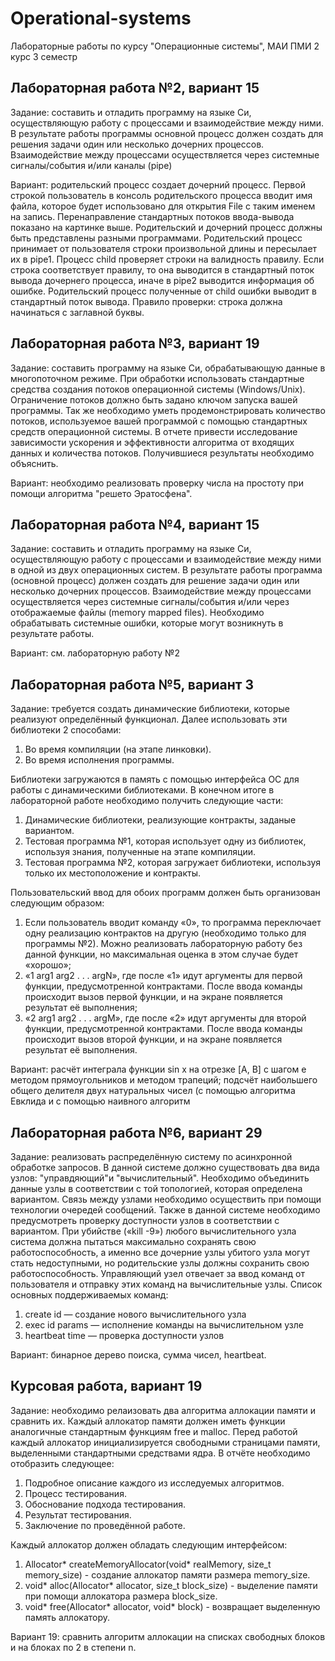 # Operational-systems
Лабораторные работы по курсу "Операционные системы", МАИ ПМИ 2 курс 3 семестр

## Лабораторная работа №2, вариант 15
Задание: составить и отладить программу на языке Си, осуществляющую работу с
процессами и взаимодействие между ними. В результате работы программы основной
процесс должен создать для решения задачи один или несколько дочерних процессов.
Взаимодействие между процессами осуществляется через системные сигналы/события
и/или каналы (pipe)

Вариант: родительский процесс создает дочерний процесс. Первой строкой пользователь в консоль родительского процесса вводит имя файла, которое будет использовано для открытия File с таким именем на запись. Перенаправление стандартных
потоков ввода-вывода показано на картинке выше. Родительский и дочерний процесс
должны быть представлены разными программами. Родительский процесс принимает
от пользователя строки произвольной длины и пересылает их в pipe1. Процесс child
проверяет строки на валидность правилу. Если строка соответствует правилу, то она
выводится в стандартный поток вывода дочернего процесса, иначе в pipe2 выводится
информация об ошибке. Родительский процесс полученные от child ошибки выводит в
стандартный поток вывода. Правило проверки: строка должна начинаться с заглавной
буквы.

## Лабораторная работа №3, вариант 19
Задание: составить программу на языке Си, обрабатывающую данные в многопоточном режиме. При обработки использовать стандартные средства создания потоков операционной системы (Windows/Unix). Ограничение потоков должно быть задано
ключом запуска вашей программы. Так же необходимо уметь продемонстрировать количество потоков, используемое вашей программой с помощью стандартных средств
операционной системы. В отчете привести исследование зависимости ускорения и эффективности алгоритма от входящих данных и количества потоков. Получившиеся результаты необходимо объяснить.

Вариант: необходимо реализовать проверку числа на простоту при помощи алгоритма "решето Эратосфена".

## Лабораторная работа №4, вариант 15
Задание: составить и отладить программу на языке Си, осуществляющую работу
с процессами и взаимодействие между ними в одной из двух операционных систем. В
результате работы программа (основной процесс) должен создать для решение задачи
один или несколько дочерних процессов. Взаимодействие между процессами осуществляется через системные сигналы/события и/или через отображаемые файлы (memory mapped files). Необходимо обрабатывать системные ошибки, которые могут возникнуть
в результате работы.

Вариант: см. лабораторную работу №2

## Лабораторная работа №5, вариант 3
Задание: требуется создать динамические библиотеки, которые реализуют определённый функционал. Далее использовать эти библиотеки 2 способами:
1. Во время компиляции (на этапе линковки).
2. Во время исполнения программы. 

Библиотеки загружаются в память с помощью
интерфейса ОС для работы с динамическими библиотеками.
В конечном итоге в лабораторной работе необходимо получить следующие части:
1. Динамические библиотеки, реализующие контракты, заданые вариантом.
2. Тестовая программа №1, которая использует одну из библиотек, используя знания,
полученные на этапе компиляции.
3. Тестовая программа №2, которая загружает библиотеки, используя только их местоположение и контракты.

Пользовательский ввод для обоих программ должен быть организован следующим образом:
1. Если пользователь вводит команду «0», то программа переключает одну реализацию контрактов на другую (необходимо только для программы №2). Можно
реализовать лабораторную работу без данной функции, но максимальная оценка
в этом случае будет «хорошо»;
2. «1 arg1 arg2 . . . argN», где после «1» идут аргументы для первой функции, предусмотренной контрактами. После ввода команды происходит вызов первой функции, и на экране появляется результат её выполнения;
3. «2 arg1 arg2 . . . argM», где после «2» идут аргументы для второй функции, предусмотренной контрактами. После ввода команды происходит вызов второй функции, и на экране появляется результат её выполнения.

Вариант: расчёт интеграла функции sin x на отрезке [A, B] с шагом e методом
прямоугольников и методом трапеций; подсчёт наибольшего общего делителя двух натуральных чисел (с помощью алгоритма Евклида и с помощью наивного алгоритм

## Лабораторная работа №6, вариант 29
Задание: реализовать распределённую систему по асинхронной обработке запросов.
В данной системе должно существовать два вида узлов: "управдяющий"и "вычислительный". Необходимо объединить данные узлы в соответствии с той топологией, которая определена вариантом. Связь между узлами необходимо осуществить при помощи
технологии очередей сообщений. Также в данной системе необходимо предусмотреть
проверку доступности узлов в соответствии с вариантом. При убийстве («kill -9») любого вычислительного узла система должна пытаться максимально сохранять свою работоспособность, а именно все дочерние узлы убитого узла могут стать недоступными,
но родительские узлы должны сохранить свою работоспособность.
Управляющий узел отвечает за ввод команд от пользователя и отправку этих команд
на вычислительные узлы. Список основных поддерживаемых команд:
1. create id — создание нового вычислительного узла
2. exec id params — исполнение команды на вычислительном узле
3. heartbeat time — проверка доступности узлов

Вариант: бинарное дерево поиска, сумма чисел, heartbeat.

## Курсовая работа, вариант 19
Задание: необходимо релаизовать два алгоритма аллокации памяти и сравнить их.
Каждый аллокатор памяти должен иметь функции аналогичные стандартным функциям free и malloc. Перед работой каждый аллокатор инициализируется свободными
страницами памяти, выделенными стандартными средствами ядра. В отчёте необходимо отобразить следующее:
1. Подробное описание каждого из исследуемых алгоритмов.
2. Процесс тестирования.
3. Обоснование подхода тестирования.
4. Результат тестирования.
5. Заключение по проведённой работе.

Каждый аллокатор должен обладать следующим интерфейсом:
1. Allocator* createMemoryAllocator(void* realMemory, size_t memory_size) - создание аллокатор памяти размера memory_size.
2. void* alloc(Allocator* allocator, size_t block_size) - выделение памяти при помощи
аллокатора размера block_size.
3. void* free(Allocator* allocator, void* block) - возвращает выделенную память аллокатору.

Вариант 19: сравнить алгоритм аллокации на списках свободных блоков и на блоках по 2 в степени n.


